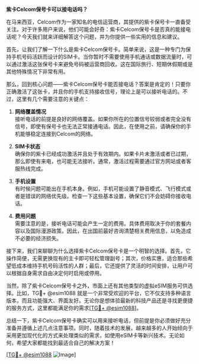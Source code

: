 **紫卡Celcom保号卡可以接电话吗？**

在马来西亚，Celcom作为一家知名的电信运营商，其提供的紫卡保号卡一直备受关注。对于许多用户来说，他们可能会好奇：紫卡Celcom保号卡是否真的能接电话呢？今天我们就来详细解答这个问题，并为你提供一些实用的信息和建议。

首先，让我们了解一下什么是紫卡Celcom保号卡。简单来说，这是一种专门为保持手机号码活跃而设计的SIM卡。当你暂时不需要使用手机通话或数据流量时，可以通过激活这张保号卡来避免号码被运营商回收。这在国际旅行、短期休假期或是其他特殊情况下非常有用。

那么，回到核心问题——紫卡Celcom保号卡能否接电话？答案是肯定的！只要你正确激活了这张卡，并且你的手机支持接收信号，理论上是可以接听电话的。不过，这里有几个需要注意的关键点：

1. **网络覆盖情况**  
   接听电话的前提是良好的网络覆盖。如果你所在的位置信号较弱或者完全没有信号，即使有保号卡也无法正常接通电话。因此，在使用之前，请确保你的手机能够稳定连接到Celcom的网络。

2. **SIM卡状态**  
   确保你的紫卡已经成功激活并且处于有效期内。如果卡片未激活或者已过期，那么即使有来电，也可能无法接听。通常，激活过程需要通过官方网站或者客服热线完成。

3. **手机设置**  
   有时候问题可能出在手机本身。例如，手机可能设置了静音模式、飞行模式或者是错误的网络优先级。检查一下这些基本设置，确保它们不会妨碍你接收电话。

4. **费用问题**  
   需要注意的是，接听电话可能会产生一定的费用。具体费用取决于你的套餐内容以及国际漫游政策。因此，在出国前最好咨询清楚相关费用信息，以免造成不必要的经济损失。

接下来，我们来聊聊为什么选择紫卡Celcom保号卡是一个明智的选择。首先，它操作简便，无需更换现有的主卡即可轻松管理副号；其次，价格实惠，适合那些希望低成本维持手机号码活性的人群；最后，它还提供了灵活的时间安排，让用户可以根据自身需求自由决定何时启用或停用。

当然，除了紫卡Celcom保号卡之外，市面上还有其他类型的虚拟eSIM服务可供选择。比如，TG💪+ @esim1088 就是一个非常受欢迎的平台，它不仅支持多种语言版本，而且功能强大、界面友好。无论你是想体验最新的科技产品还是寻找更便捷的服务方式，这里都能满足你的需求[[TG💪+ @esim1088](https://t.me/s/esim1088)]。

总结一下，紫卡Celcom保号卡确实可以用来接听电话，但前提是你必须做好充分准备并遵循上述几点注意事项。同时，随着技术的发展，越来越多的人开始倾向于采用更加现代化的方式来处理类似的需求，如使用eSIM卡等新兴技术。无论如何，希望大家都能找到最适合自己的解决方案！

[[TG💪+ @esim1088](https://t.me/s/esim1088) ![Image](https://i.postimg.cc/4NQfJmqS/Snipaste-2025-05-13-00-14-12.png)]